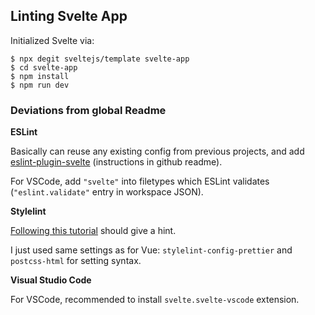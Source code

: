 ## Linting Svelte App

Initialized Svelte via:

```console
$ npx degit sveltejs/template svelte-app
$ cd svelte-app
$ npm install
$ npm run dev
```

### Deviations from global Readme

**ESLint**

Basically can reuse any existing config from previous projects, and add [eslint-plugin-svelte](https://github.com/sveltejs/eslint-plugin-svelte3) (instructions in github readme).

For VSCode, add `"svelte"` into filetypes which ESLint validates (`"eslint.validate"` entry in workspace JSON).

**Stylelint**

[Following this tutorial](https://rodneylab.com/stylelint-sveltekit/) should give a hint.

I just used same settings as for Vue: `stylelint-config-prettier` and `postcss-html` for setting syntax.

**Visual Studio Code**

For VSCode, recommended to install `svelte.svelte-vscode` extension.
